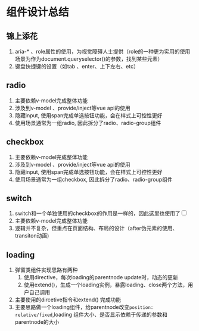 # 组件设计总结

## 锦上添花
1. aria-*  、role属性的使用，为视觉障碍人士提供（role的一种更为实用的使用场景为作为document.queryselector()的参数，找到某些元素）
2. 键盘快捷键的设置（如tab 、enter、上下左右、etc）

## radio
1. 主要依赖v-model完成整体功能
2. 涉及到v-model 、provide/inject等vue api的使用
3. 隐藏input, 使用span完成单选按钮功能，会在样式上可控性更好
4. 使用场景通常为一组radio, 因此拆分了radio、radio-group组件

## checkbox
1. 主要依赖v-model完成整体功能
2. 涉及到v-model 、provide/inject等vue api的使用
3. 隐藏input, 使用span完成单选按钮功能，会在样式上可控性更好
4. 使用场景通常为一组checkbox, 因此拆分了radio、radio-group组件

## switch
1. switch和一个单独使用的checkbox的作用是一样的，因此这里也使用了<input type='checkbox'>
2. 主要依赖v-model完成整体功能
3. 逻辑并不复杂，但重点在页面结构、布局的设计（after伪元素的使用、transiton动画)

## loading
1. 弹窗类组件实现思路有两种
   1. 使用directive，每次loading的parentnode update时，动态的更新
   2. 使用extend()，生成一个loading实例，暴露loading、close两个方法，用户自己调用
2. 主要使用的dircetive指令和extend() 完成功能
3. 主要思路做一个loading组件，给parentnode改变`position: relative/fixed`,loading 组件大小、是否显示依赖于传递的参数和parentnode的大小
